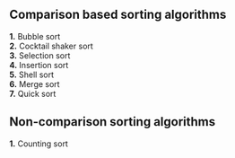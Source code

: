 ## Comparison based sorting algorithms
**1.** Bubble sort  
**2.** Cocktail shaker sort  
**3.** Selection sort  
**4.** Insertion sort  
**5.** Shell sort  
**6.** Merge sort  
**7.** Quick sort  

## Non-comparison sorting algorithms
**1.** Counting sort  
